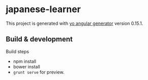 # japanese-learner

This project is generated with [yo angular generator](https://github.com/yeoman/generator-angular)
version 0.15.1.

## Build & development

Build steps 

- npm install
- bower install 
-  `grunt serve` for preview.